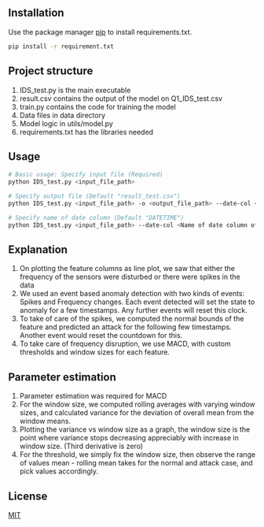 ## Installation

Use the package manager [pip](https://pip.pypa.io/en/stable/) to install requirements.txt.

```bash
pip install -r requirement.txt
```

## Project structure
1. IDS_test.py is the main executable
2. result.csv contains the output of the model on Q1_IDS_test.csv
3. train.py contains the code for training the model
4. Data files in data directory
5. Model logic in utils/model.py
6. requirements.txt has the libraries needed

## Usage
```bash
# Basic usage: Specify input file (Required)
python IDS_test.py <input_file_path>

# Specify output file (Default "result_test.csv")
python IDS_test.py <input_file_path> -o <output_file_path> --date-col <Name of date column of input file> 

# Specify name of date column (Default "DATETIME")
python IDS_test.py <input_file_path> --date-col <Name of date column of input file>
```

## Explanation
1. On plotting the feature columns as line plot, we saw that either the frequency of the sensors were disturbed or there were spikes in the data
2. We used an event based anomaly detection with two kinds of events: Spikes and Frequency changes. Each event detected will set the state to anomaly for a few timestamps. Any further events will reset this clock.
3. To take of care of the spikes, we computed the normal bounds of the feature and predicted an attack for the following few timestamps. Another event would reset the countdown for this.
4. To take care of frequency disruption, we use MACD, with custom thresholds and window sizes for each feature.

## Parameter estimation
1. Parameter estimation was required for MACD
2. For the window size, we computed rolling averages with varying window sizes, and calculated variance for the deviation of overall mean from the window means. 
3. Plotting the variance vs window size as a graph, the window size is the point where variance stops decreasing appreciably with increase in window size. (Third derivative is zero)
4. For the threshold, we simply fix the window size, then observe the range of values mean - rolling mean takes for the normal and attack case, and pick values accordingly.


## License
[MIT](https://choosealicense.com/licenses/mit/)